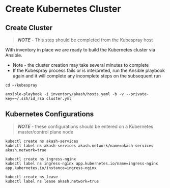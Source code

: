 # Create Kubernetes Cluster

## Create Cluster

> _**NOTE**_ - This step should be completed from the Kubespray host

With inventory in place we are ready to build the Kubernetes cluster via Ansible.

* Note - the cluster creation may take several minutes to complete
* If the Kubespray process fails or is interpreted, run the Ansible playbook again and it will complete any incomplete steps on the subsequent run

```
cd ~/kubespray

ansible-playbook -i inventory/akash/hosts.yaml -b -v --private-key=~/.ssh/id_rsa cluster.yml
```

## Kubernetes Configurations

> _**NOTE**_ - these configurations should be entered on a Kubernetes master/control plane node

```
kubectl create ns akash-services
kubectl label ns akash-services akash.network/name=akash-services akash.network=true

kubectl create ns ingress-nginx
kubectl label ns ingress-nginx app.kubernetes.io/name=ingress-nginx app.kubernetes.io/instance=ingress-nginx

kubectl create ns lease
kubectl label ns lease akash.network=true
```
